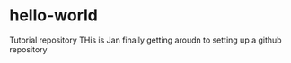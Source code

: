 # hello-world
Tutorial repository
THis is Jan finally getting aroudn to setting up a github repository
